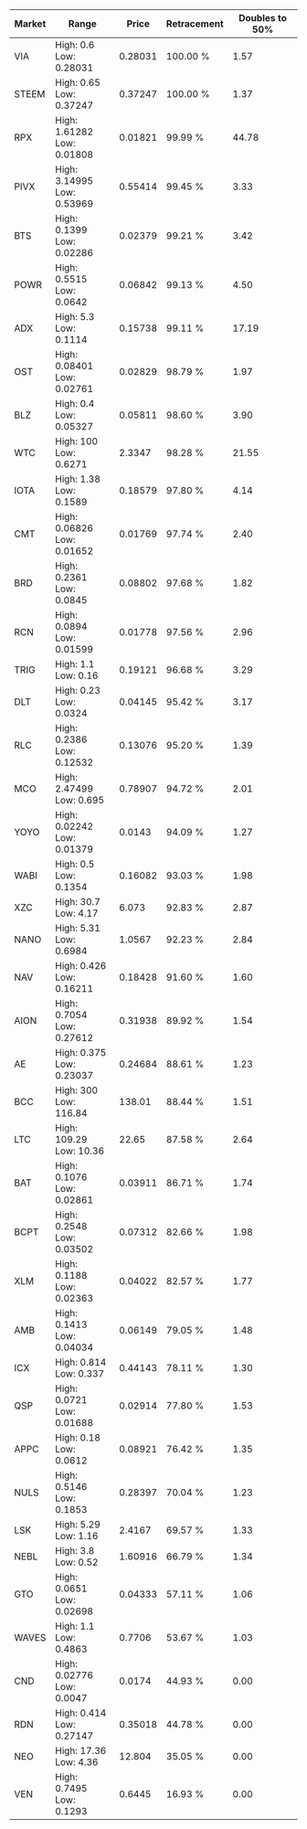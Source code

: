 | Market | Range | Price| Retracement | Doubles to 50% |
| --- | --- | --- | --- | --- |
| VIA | High: 0.6<br />Low: 0.28031 | 0.28031 | 100.00 % | 1.57 |
| STEEM | High: 0.65<br />Low: 0.37247 | 0.37247 | 100.00 % | 1.37 |
| RPX | High: 1.61282<br />Low: 0.01808 | 0.01821 | 99.99 % | 44.78 |
| PIVX | High: 3.14995<br />Low: 0.53969 | 0.55414 | 99.45 % | 3.33 |
| BTS | High: 0.1399<br />Low: 0.02286 | 0.02379 | 99.21 % | 3.42 |
| POWR | High: 0.5515<br />Low: 0.0642 | 0.06842 | 99.13 % | 4.50 |
| ADX | High: 5.3<br />Low: 0.1114 | 0.15738 | 99.11 % | 17.19 |
| OST | High: 0.08401<br />Low: 0.02761 | 0.02829 | 98.79 % | 1.97 |
| BLZ | High: 0.4<br />Low: 0.05327 | 0.05811 | 98.60 % | 3.90 |
| WTC | High: 100<br />Low: 0.6271 | 2.3347 | 98.28 % | 21.55 |
| IOTA | High: 1.38<br />Low: 0.1589 | 0.18579 | 97.80 % | 4.14 |
| CMT | High: 0.06826<br />Low: 0.01652 | 0.01769 | 97.74 % | 2.40 |
| BRD | High: 0.2361<br />Low: 0.0845 | 0.08802 | 97.68 % | 1.82 |
| RCN | High: 0.0894<br />Low: 0.01599 | 0.01778 | 97.56 % | 2.96 |
| TRIG | High: 1.1<br />Low: 0.16 | 0.19121 | 96.68 % | 3.29 |
| DLT | High: 0.23<br />Low: 0.0324 | 0.04145 | 95.42 % | 3.17 |
| RLC | High: 0.2386<br />Low: 0.12532 | 0.13076 | 95.20 % | 1.39 |
| MCO | High: 2.47499<br />Low: 0.695 | 0.78907 | 94.72 % | 2.01 |
| YOYO | High: 0.02242<br />Low: 0.01379 | 0.0143 | 94.09 % | 1.27 |
| WABI | High: 0.5<br />Low: 0.1354 | 0.16082 | 93.03 % | 1.98 |
| XZC | High: 30.7<br />Low: 4.17 | 6.073 | 92.83 % | 2.87 |
| NANO | High: 5.31<br />Low: 0.6984 | 1.0567 | 92.23 % | 2.84 |
| NAV | High: 0.426<br />Low: 0.16211 | 0.18428 | 91.60 % | 1.60 |
| AION | High: 0.7054<br />Low: 0.27612 | 0.31938 | 89.92 % | 1.54 |
| AE | High: 0.375<br />Low: 0.23037 | 0.24684 | 88.61 % | 1.23 |
| BCC | High: 300<br />Low: 116.84 | 138.01 | 88.44 % | 1.51 |
| LTC | High: 109.29<br />Low: 10.36 | 22.65 | 87.58 % | 2.64 |
| BAT | High: 0.1076<br />Low: 0.02861 | 0.03911 | 86.71 % | 1.74 |
| BCPT | High: 0.2548<br />Low: 0.03502 | 0.07312 | 82.66 % | 1.98 |
| XLM | High: 0.1188<br />Low: 0.02363 | 0.04022 | 82.57 % | 1.77 |
| AMB | High: 0.1413<br />Low: 0.04034 | 0.06149 | 79.05 % | 1.48 |
| ICX | High: 0.814<br />Low: 0.337 | 0.44143 | 78.11 % | 1.30 |
| QSP | High: 0.0721<br />Low: 0.01688 | 0.02914 | 77.80 % | 1.53 |
| APPC | High: 0.18<br />Low: 0.0612 | 0.08921 | 76.42 % | 1.35 |
| NULS | High: 0.5146<br />Low: 0.1853 | 0.28397 | 70.04 % | 1.23 |
| LSK | High: 5.29<br />Low: 1.16 | 2.4167 | 69.57 % | 1.33 |
| NEBL | High: 3.8<br />Low: 0.52 | 1.60916 | 66.79 % | 1.34 |
| GTO | High: 0.0651<br />Low: 0.02698 | 0.04333 | 57.11 % | 1.06 |
| WAVES | High: 1.1<br />Low: 0.4863 | 0.7706 | 53.67 % | 1.03 |
| CND | High: 0.02776<br />Low: 0.0047 | 0.0174 | 44.93 % | 0.00 |
| RDN | High: 0.414<br />Low: 0.27147 | 0.35018 | 44.78 % | 0.00 |
| NEO | High: 17.36<br />Low: 4.36 | 12.804 | 35.05 % | 0.00 |
| VEN | High: 0.7495<br />Low: 0.1293 | 0.6445 | 16.93 % | 0.00 |
